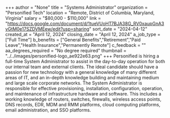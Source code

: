 +++
author = "None"
title = "Systems Administrator"
organization = "Personified Tech"
location = "Remote, District of Columbia, Maryland, Virginia"
salary = "$80,000 - $110,000"
link = "https://docs.google.com/document/d/1tueVUoHT7BJA38G_RV0xaupGnA3vGtM0e17SZDVMEew/edit?usp=sharing"
sort_date = "2024-04-12"
created_at = "April 12, 2024"
closing_date = "April 12, 2024"
a_job_type = ["Full Time"]
b_benefits = ["General Benefits","Retirement","Paid Leave","Health Insurance","Permanently Remote"]
c_feedback = ""
aa_degrees_required = "No degree required"
thumbnail = "../../images/personified-logo_ae922e63.png"
+++
Personified is hiring a full-time System Administrator to assist in the day-to-day operation for both our internal team and external clients. The ideal candidate should have a passion for new technology with a general knowledge of many different areas of IT, and an in-depth knowledge building and maintaining medium and large scale corporate networks. The System Administrator is responsible for effective provisioning, installation, configuration, operation, and maintenance of infrastructure hardware and software. This includes a working knowledge of routers, switches, firewalls, wireless access points, DNS records, EDR, MDM and RMM platforms, cloud computing platforms, email administration, and SSO platforms.